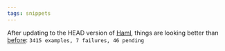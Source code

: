 ```yaml
---
tags: snippets
---
```


After updating to the HEAD version of [Haml](/wiki/Haml), things are looking better than [before](/twitter/413): `3415 examples, 7 failures, 46 pending`

